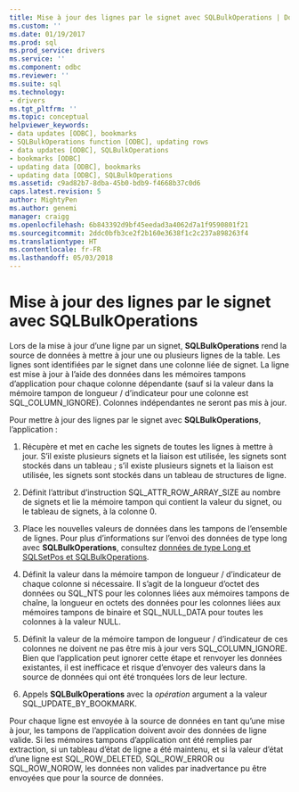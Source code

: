 ```yaml
---
title: Mise à jour des lignes par le signet avec SQLBulkOperations | Documents Microsoft
ms.custom: ''
ms.date: 01/19/2017
ms.prod: sql
ms.prod_service: drivers
ms.service: ''
ms.component: odbc
ms.reviewer: ''
ms.suite: sql
ms.technology:
- drivers
ms.tgt_pltfrm: ''
ms.topic: conceptual
helpviewer_keywords:
- data updates [ODBC], bookmarks
- SQLBulkOperations function [ODBC], updating rows
- data updates [ODBC], SQLBulkOperations
- bookmarks [ODBC]
- updating data [ODBC], bookmarks
- updating data [ODBC], SQLBulkOperations
ms.assetid: c9ad82b7-8dba-45b0-bdb9-f4668b37c0d6
caps.latest.revision: 5
author: MightyPen
ms.author: genemi
manager: craigg
ms.openlocfilehash: 6b843392d9bf45eedad3a4062d7a1f9590801f21
ms.sourcegitcommit: 2ddc0bfb3ce2f2b160e3638f1c2c237a898263f4
ms.translationtype: HT
ms.contentlocale: fr-FR
ms.lasthandoff: 05/03/2018
---
```

# <a name="updating-rows-by-bookmark-with-sqlbulkoperations"></a>Mise à jour des lignes par le signet avec SQLBulkOperations
Lors de la mise à jour d’une ligne par un signet, **SQLBulkOperations** rend la source de données à mettre à jour une ou plusieurs lignes de la table. Les lignes sont identifiées par le signet dans une colonne liée de signet. La ligne est mise à jour à l’aide des données dans les mémoires tampons d’application pour chaque colonne dépendante (sauf si la valeur dans la mémoire tampon de longueur / d’indicateur pour une colonne est SQL_COLUMN_IGNORE). Colonnes indépendantes ne seront pas mis à jour.  
  
 Pour mettre à jour des lignes par le signet avec **SQLBulkOperations**, l’application :  
  
1.  Récupère et met en cache les signets de toutes les lignes à mettre à jour. S’il existe plusieurs signets et la liaison est utilisée, les signets sont stockés dans un tableau ; s’il existe plusieurs signets et la liaison est utilisée, les signets sont stockés dans un tableau de structures de ligne.  
  
2.  Définit l’attribut d’instruction SQL_ATTR_ROW_ARRAY_SIZE au nombre de signets et lie la mémoire tampon qui contient la valeur du signet, ou le tableau de signets, à la colonne 0.  
  
3.  Place les nouvelles valeurs de données dans les tampons de l’ensemble de lignes. Pour plus d’informations sur l’envoi des données de type long avec **SQLBulkOperations**, consultez [données de type Long et SQLSetPos et SQLBulkOperations](../../../odbc/reference/develop-app/long-data-and-sqlsetpos-and-sqlbulkoperations.md).  
  
4.  Définit la valeur dans la mémoire tampon de longueur / d’indicateur de chaque colonne si nécessaire. Il s’agit de la longueur d’octet des données ou SQL_NTS pour les colonnes liées aux mémoires tampons de chaîne, la longueur en octets des données pour les colonnes liées aux mémoires tampons de binaire et SQL_NULL_DATA pour toutes les colonnes à la valeur NULL.  
  
5.  Définit la valeur de la mémoire tampon de longueur / d’indicateur de ces colonnes ne doivent ne pas être mis à jour vers SQL_COLUMN_IGNORE. Bien que l’application peut ignorer cette étape et renvoyer les données existantes, il est inefficace et risque d’envoyer des valeurs dans la source de données qui ont été tronquées lors de leur lecture.  
  
6.  Appels **SQLBulkOperations** avec la *opération* argument a la valeur SQL_UPDATE_BY_BOOKMARK.  
  
 Pour chaque ligne est envoyée à la source de données en tant qu’une mise à jour, les tampons de l’application doivent avoir des données de ligne valide. Si les mémoires tampons d’application ont été remplies par extraction, si un tableau d’état de ligne a été maintenu, et si la valeur d’état d’une ligne est SQL_ROW_DELETED, SQL_ROW_ERROR ou SQL_ROW_NOROW, les données non valides par inadvertance pu être envoyées que pour la source de données.
